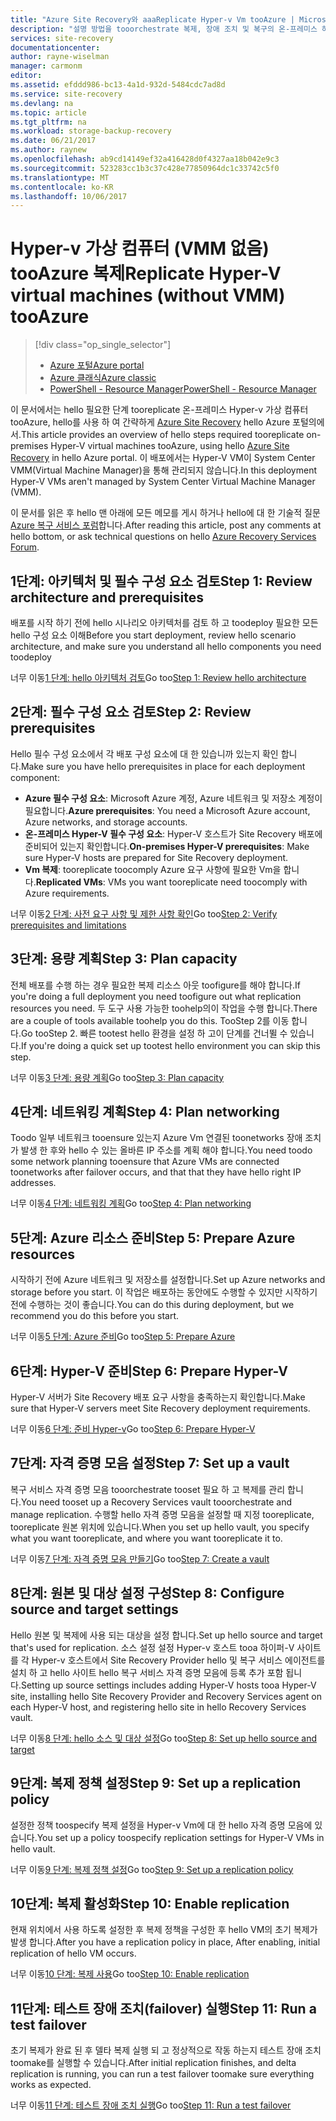 ```yaml
---
title: "Azure Site Recovery와 aaaReplicate Hyper-v Vm tooAzure | Microsoft Docs"
description: "설명 방법을 tooorchestrate 복제, 장애 조치 및 복구의 온-프레미스 하이퍼-V Vm tooAzure"
services: site-recovery
documentationcenter: 
author: rayne-wiselman
manager: carmonm
editor: 
ms.assetid: efddd986-bc13-4a1d-932d-5484cdc7ad8d
ms.service: site-recovery
ms.devlang: na
ms.topic: article
ms.tgt_pltfrm: na
ms.workload: storage-backup-recovery
ms.date: 06/21/2017
ms.author: raynew
ms.openlocfilehash: ab9cd14149ef32a416428d0f4327aa18b042e9c3
ms.sourcegitcommit: 523283cc1b3c37c428e77850964dc1c33742c5f0
ms.translationtype: MT
ms.contentlocale: ko-KR
ms.lasthandoff: 10/06/2017
---
```

# <a name="replicate-hyper-v-virtual-machines-without-vmm-tooazure"></a><span data-ttu-id="b60ae-103">Hyper-v 가상 컴퓨터 (VMM 없음) tooAzure 복제</span><span class="sxs-lookup"><span data-stu-id="b60ae-103">Replicate Hyper-V virtual machines (without VMM) tooAzure</span></span> 

> [!div class="op_single_selector"]
> * [<span data-ttu-id="b60ae-104">Azure 포털</span><span class="sxs-lookup"><span data-stu-id="b60ae-104">Azure portal</span></span>](site-recovery-hyper-v-site-to-azure.md)
> * [<span data-ttu-id="b60ae-105">Azure 클래식</span><span class="sxs-lookup"><span data-stu-id="b60ae-105">Azure classic</span></span>](site-recovery-hyper-v-site-to-azure-classic.md)
> * [<span data-ttu-id="b60ae-106">PowerShell - Resource Manager</span><span class="sxs-lookup"><span data-stu-id="b60ae-106">PowerShell - Resource Manager</span></span>](site-recovery-deploy-with-powershell-resource-manager.md)
>
>

<span data-ttu-id="b60ae-107">이 문서에서는 hello 필요한 단계 tooreplicate 온-프레미스 Hyper-v 가상 컴퓨터 tooAzure, hello를 사용 하 여 간략하게 [Azure Site Recovery](site-recovery-overview.md) hello Azure 포털의에서.</span><span class="sxs-lookup"><span data-stu-id="b60ae-107">This article provides an overview of hello steps required tooreplicate on-premises Hyper-V virtual machines tooAzure, using hello [Azure Site Recovery](site-recovery-overview.md) in hello Azure portal.</span></span> <span data-ttu-id="b60ae-108">이 배포에서는 Hyper-V VM이 System Center VMM(Virtual Machine Manager)을 통해 관리되지 않습니다.</span><span class="sxs-lookup"><span data-stu-id="b60ae-108">In this deployment Hyper-V VMs aren't managed by System Center Virtual Machine Manager (VMM).</span></span>


<span data-ttu-id="b60ae-109">이 문서를 읽은 후 hello 맨 아래에 모든 메모를 게시 하거나 hello에 대 한 기술적 질문 [Azure 복구 서비스 포럼](https://social.msdn.microsoft.com/forums/azure/home?forum=hypervrecovmgr)합니다.</span><span class="sxs-lookup"><span data-stu-id="b60ae-109">After reading this article, post any comments at hello bottom, or ask technical questions on hello [Azure Recovery Services Forum](https://social.msdn.microsoft.com/forums/azure/home?forum=hypervrecovmgr).</span></span>


## <a name="step-1-review-architecture-and-prerequisites"></a><span data-ttu-id="b60ae-110">1단계: 아키텍처 및 필수 구성 요소 검토</span><span class="sxs-lookup"><span data-stu-id="b60ae-110">Step 1: Review architecture and prerequisites</span></span>

<span data-ttu-id="b60ae-111">배포를 시작 하기 전에 hello 시나리오 아키텍처를 검토 하 고 toodeploy 필요한 모든 hello 구성 요소 이해</span><span class="sxs-lookup"><span data-stu-id="b60ae-111">Before you start deployment, review hello scenario architecture, and make sure you understand all hello components you need toodeploy</span></span>

<span data-ttu-id="b60ae-112">너무 이동[1 단계: hello 아키텍처 검토](hyper-v-site-walkthrough-architecture.md)</span><span class="sxs-lookup"><span data-stu-id="b60ae-112">Go too[Step 1: Review hello architecture](hyper-v-site-walkthrough-architecture.md)</span></span>


## <a name="step-2-review-prerequisites"></a><span data-ttu-id="b60ae-113">2단계: 필수 구성 요소 검토</span><span class="sxs-lookup"><span data-stu-id="b60ae-113">Step 2: Review prerequisites</span></span>

<span data-ttu-id="b60ae-114">Hello 필수 구성 요소에서 각 배포 구성 요소에 대 한 있습니까 있는지 확인 합니다.</span><span class="sxs-lookup"><span data-stu-id="b60ae-114">Make sure you have hello prerequisites in place for each deployment component:</span></span>

- <span data-ttu-id="b60ae-115">**Azure 필수 구성 요소**: Microsoft Azure 계정, Azure 네트워크 및 저장소 계정이 필요합니다.</span><span class="sxs-lookup"><span data-stu-id="b60ae-115">**Azure prerequisites**: You need a Microsoft Azure account, Azure networks, and storage accounts.</span></span>
- <span data-ttu-id="b60ae-116">**온-프레미스 Hyper-V 필수 구성 요소**: Hyper-V 호스트가 Site Recovery 배포에 준비되어 있는지 확인합니다.</span><span class="sxs-lookup"><span data-stu-id="b60ae-116">**On-premises Hyper-V prerequisites**: Make sure Hyper-V hosts are prepared for Site Recovery deployment.</span></span>
- <span data-ttu-id="b60ae-117">**Vm 복제**: tooreplicate toocomply Azure 요구 사항에 필요한 Vm을 합니다.</span><span class="sxs-lookup"><span data-stu-id="b60ae-117">**Replicated VMs**: VMs you want tooreplicate need toocomply with Azure requirements.</span></span>

<span data-ttu-id="b60ae-118">너무 이동[2 단계: 사전 요구 사항 및 제한 사항 확인](hyper-v-site-walkthrough-prerequisites.md)</span><span class="sxs-lookup"><span data-stu-id="b60ae-118">Go too[Step 2: Verify prerequisites and limitations](hyper-v-site-walkthrough-prerequisites.md)</span></span>

## <a name="step-3-plan-capacity"></a><span data-ttu-id="b60ae-119">3단계: 용량 계획</span><span class="sxs-lookup"><span data-stu-id="b60ae-119">Step 3: Plan capacity</span></span>

<span data-ttu-id="b60ae-120">전체 배포를 수행 하는 경우 필요한 복제 리소스 아웃 toofigure를 해야 합니다.</span><span class="sxs-lookup"><span data-stu-id="b60ae-120">If you're doing a full deployment you need toofigure out what replication resources you need.</span></span> <span data-ttu-id="b60ae-121">두 도구 사용 가능한 toohelp의이 작업을 수행 합니다.</span><span class="sxs-lookup"><span data-stu-id="b60ae-121">There are a couple of tools available toohelp you do this.</span></span> <span data-ttu-id="b60ae-122">TooStep 2를 이동 합니다.</span><span class="sxs-lookup"><span data-stu-id="b60ae-122">Go tooStep 2.</span></span> <span data-ttu-id="b60ae-123">빠른 tootest hello 환경을 설정 하 고이 단계를 건너뛸 수 있습니다.</span><span class="sxs-lookup"><span data-stu-id="b60ae-123">If you're doing a quick set up tootest hello environment you can skip this step.</span></span>

<span data-ttu-id="b60ae-124">너무 이동[3 단계: 용량 계획](hyper-v-site-walkthrough-capacity.md)</span><span class="sxs-lookup"><span data-stu-id="b60ae-124">Go too[Step 3: Plan capacity](hyper-v-site-walkthrough-capacity.md)</span></span>

## <a name="step-4-plan-networking"></a><span data-ttu-id="b60ae-125">4단계: 네트워킹 계획</span><span class="sxs-lookup"><span data-stu-id="b60ae-125">Step 4: Plan networking</span></span>

<span data-ttu-id="b60ae-126">Toodo 일부 네트워크 tooensure 있는지 Azure Vm 연결된 toonetworks 장애 조치가 발생 한 후와 hello 수 있는 올바른 IP 주소를 계획 해야 합니다.</span><span class="sxs-lookup"><span data-stu-id="b60ae-126">You need toodo some network planning tooensure that Azure VMs are connected toonetworks after failover occurs, and  that that they have hello right IP addresses.</span></span>

<span data-ttu-id="b60ae-127">너무 이동[4 단계: 네트워킹 계획](hyper-v-site-walkthrough-network.md)</span><span class="sxs-lookup"><span data-stu-id="b60ae-127">Go too[Step 4: Plan networking](hyper-v-site-walkthrough-network.md)</span></span>

##  <a name="step-5-prepare-azure-resources"></a><span data-ttu-id="b60ae-128">5단계: Azure 리소스 준비</span><span class="sxs-lookup"><span data-stu-id="b60ae-128">Step 5: Prepare Azure resources</span></span>

<span data-ttu-id="b60ae-129">시작하기 전에 Azure 네트워크 및 저장소를 설정합니다.</span><span class="sxs-lookup"><span data-stu-id="b60ae-129">Set up Azure networks and storage before you start.</span></span> <span data-ttu-id="b60ae-130">이 작업은 배포하는 동안에도 수행할 수 있지만 시작하기 전에 수행하는 것이 좋습니다.</span><span class="sxs-lookup"><span data-stu-id="b60ae-130">You can do this during deployment, but we recommend you do this before you start.</span></span>

<span data-ttu-id="b60ae-131">너무 이동[5 단계: Azure 준비](hyper-v-site-walkthrough-prepare-azure.md)</span><span class="sxs-lookup"><span data-stu-id="b60ae-131">Go too[Step 5: Prepare Azure](hyper-v-site-walkthrough-prepare-azure.md)</span></span>


## <a name="step-6-prepare-hyper-v"></a><span data-ttu-id="b60ae-132">6단계: Hyper-V 준비</span><span class="sxs-lookup"><span data-stu-id="b60ae-132">Step 6: Prepare Hyper-V</span></span>

<span data-ttu-id="b60ae-133">Hyper-V 서버가 Site Recovery 배포 요구 사항을 충족하는지 확인합니다.</span><span class="sxs-lookup"><span data-stu-id="b60ae-133">Make sure that Hyper-V servers meet Site Recovery deployment requirements.</span></span>

<span data-ttu-id="b60ae-134">너무 이동[6 단계: 준비 Hyper-v](hyper-v-site-walkthrough-prepare-hyper-v.md)</span><span class="sxs-lookup"><span data-stu-id="b60ae-134">Go too[Step 6: Prepare Hyper-V](hyper-v-site-walkthrough-prepare-hyper-v.md)</span></span>

## <a name="step-7-set-up-a-vault"></a><span data-ttu-id="b60ae-135">7단계: 자격 증명 모음 설정</span><span class="sxs-lookup"><span data-stu-id="b60ae-135">Step 7: Set up a vault</span></span>

<span data-ttu-id="b60ae-136">복구 서비스 자격 증명 모음 tooorchestrate tooset 필요 하 고 복제를 관리 합니다.</span><span class="sxs-lookup"><span data-stu-id="b60ae-136">You need tooset up a Recovery Services vault tooorchestrate and manage replication.</span></span> <span data-ttu-id="b60ae-137">수행할 hello 자격 증명 모음을 설정할 때 지정 tooreplicate, tooreplicate 원본 위치에 있습니다.</span><span class="sxs-lookup"><span data-stu-id="b60ae-137">When you set up hello vault, you specify what you want tooreplicate, and where you want tooreplicate it to.</span></span>

<span data-ttu-id="b60ae-138">너무 이동[7 단계: 자격 증명 모음 만들기](hyper-v-site-walkthrough-create-vault.md)</span><span class="sxs-lookup"><span data-stu-id="b60ae-138">Go too[Step 7: Create a vault](hyper-v-site-walkthrough-create-vault.md)</span></span>

## <a name="step-8-configure-source-and-target-settings"></a><span data-ttu-id="b60ae-139">8단계: 원본 및 대상 설정 구성</span><span class="sxs-lookup"><span data-stu-id="b60ae-139">Step 8: Configure source and target settings</span></span>

<span data-ttu-id="b60ae-140">Hello 원본 및 복제에 사용 되는 대상을 설정 합니다.</span><span class="sxs-lookup"><span data-stu-id="b60ae-140">Set up hello source and target that's used for replication.</span></span> <span data-ttu-id="b60ae-141">소스 설정 설정 Hyper-v 호스트 tooa 하이퍼-V 사이트를 각 Hyper-v 호스트에서 Site Recovery Provider hello 및 복구 서비스 에이전트를 설치 하 고 hello 사이트 hello 복구 서비스 자격 증명 모음에 등록 추가 포함 됩니다.</span><span class="sxs-lookup"><span data-stu-id="b60ae-141">Setting up source settings includes adding Hyper-V hosts tooa Hyper-V site, installing hello Site Recovery Provider and Recovery Services agent on each Hyper-V host, and registering hello site in hello Recovery Services vault.</span></span>

<span data-ttu-id="b60ae-142">너무 이동[8 단계: hello 소스 및 대상 설정](hyper-v-site-walkthrough-source-target.md)</span><span class="sxs-lookup"><span data-stu-id="b60ae-142">Go too[Step 8: Set up hello source and target](hyper-v-site-walkthrough-source-target.md)</span></span>

## <a name="step-9-set-up-a-replication-policy"></a><span data-ttu-id="b60ae-143">9단계: 복제 정책 설정</span><span class="sxs-lookup"><span data-stu-id="b60ae-143">Step 9: Set up a replication policy</span></span>

<span data-ttu-id="b60ae-144">설정한 정책 toospecify 복제 설정을 Hyper-v Vm에 대 한 hello 자격 증명 모음에 있습니다.</span><span class="sxs-lookup"><span data-stu-id="b60ae-144">You set up a policy toospecify replication settings for Hyper-V VMs in hello vault.</span></span>

<span data-ttu-id="b60ae-145">너무 이동[9 단계: 복제 정책 설정](hyper-v-site-walkthrough-replication.md)</span><span class="sxs-lookup"><span data-stu-id="b60ae-145">Go too[Step 9: Set up a replication policy](hyper-v-site-walkthrough-replication.md)</span></span>


## <a name="step-10-enable-replication"></a><span data-ttu-id="b60ae-146">10단계: 복제 활성화</span><span class="sxs-lookup"><span data-stu-id="b60ae-146">Step 10: Enable replication</span></span>

<span data-ttu-id="b60ae-147">현재 위치에서 사용 하도록 설정한 후 복제 정책을 구성한 후 hello VM의 초기 복제가 발생 합니다.</span><span class="sxs-lookup"><span data-stu-id="b60ae-147">After you have a replication policy in place,  After enabling, initial replication of hello VM occurs.</span></span>

<span data-ttu-id="b60ae-148">너무 이동[10 단계: 복제 사용](hyper-v-site-walkthrough-enable-replication.md)</span><span class="sxs-lookup"><span data-stu-id="b60ae-148">Go too[Step 10: Enable replication](hyper-v-site-walkthrough-enable-replication.md)</span></span>

## <a name="step-11-run-a-test-failover"></a><span data-ttu-id="b60ae-149">11단계: 테스트 장애 조치(failover) 실행</span><span class="sxs-lookup"><span data-stu-id="b60ae-149">Step 11: Run a test failover</span></span>

<span data-ttu-id="b60ae-150">초기 복제가 완료 된 후 델타 복제 실행 되 고 정상적으로 작동 하는지 테스트 장애 조치 toomake를 실행할 수 있습니다.</span><span class="sxs-lookup"><span data-stu-id="b60ae-150">After initial replication finishes, and delta replication is running, you can run a test failover toomake sure everything works as expected.</span></span>

<span data-ttu-id="b60ae-151">너무 이동[11 단계: 테스트 장애 조치 실행](hyper-v-site-walkthrough-test-failover.md)</span><span class="sxs-lookup"><span data-stu-id="b60ae-151">Go too[Step 11: Run a test failover](hyper-v-site-walkthrough-test-failover.md)</span></span>
